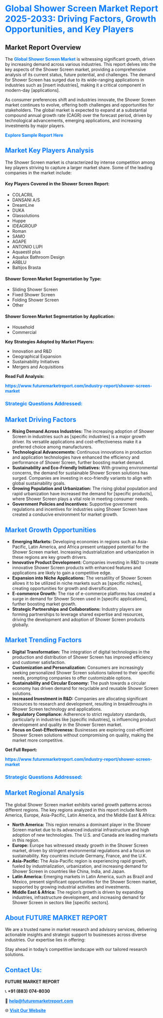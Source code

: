 <h1 style="color: #007BFF;">Global Shower Screen Market Report 2025-2033: Driving Factors, Growth Opportunities, and Key Players</h1>

<section id="overview">
<h2>Market Report Overview</h2>
<p>The <a href="https://www.futuremarketreport.com/industry-report/shower-screen-market" style="color: #007BFF; text-decoration: none;"><strong>Global Shower Screen Market</strong></a> is witnessing significant growth, driven by increasing demand across various industries. This report delves into the key aspects of the Shower Screen market, providing a comprehensive analysis of its current status, future potential, and challenges. The demand for Shower Screen has surged due to its wide-ranging applications in industries such as [insert industries], making it a critical component in modern-day [applications].</p>
<p>As consumer preferences shift and industries innovate, the Shower Screen market continues to evolve, offering both challenges and opportunities for stakeholders. The global market is expected to expand at a substantial compound annual growth rate (CAGR) over the forecast period, driven by technological advancements, emerging applications, and increasing investments by major players.</p>
</section>

<section id="overview">
<p><a href="https://www.futuremarketreport.com/request-sample/reportId=107273" style="color: #007BFF; text-decoration: none;"><strong>Explore Sample Report Here</strong></a></p>
</section>

<section id="key-players">
<h2 style="color: #007BFF;">Market Key Players Analysis</h2>
<p>The Shower Screen market is characterized by intense competition among key players striving to capture a larger market share. Some of the leading companies in the market include:</p>
<h4>Key Players Covered in the Shower Screen Report:</h4>
<ul><li>COLACRIL</li><li>DANSANI A/S</li><li>DreamLine</li><li>DUKA</li><li>Glassolutions</li><li>Huppe</li><li>IDEAGROUP</li><li>Roman</li><li>SAMO</li><li>AGAPE</li><li>ANTONIO LUPI</li><li>Aquaestil plus</li><li>Aqualux Bathroom Design</li><li>ARBLU</li><li>Baltijos Brasta</li></ul>
<h4>Shower Screen Market Segmentation by Type:</h4>
<ul><li>Sliding Shower Screen</li><li>Fixed Shower Screen</li><li>Folding Shower Screen</li><li>Other</li></ul>

<h4>Shower Screen Market Segmentation by Application:</h4>
<ul><li>Household</li><li>Commercial</li></ul>
<p><strong>Key Strategies Adopted by Market Players:</strong></p>
<ul>
<li>Innovation and R&D</li>
<li>Geographical Expansion</li>
<li>Sustainability Initiatives</li>
<li>Mergers and Acquisitions</li>
</ul>
</section>

<section>
<p><strong>Read Full Analysis: </strong></p><a href="https://www.futuremarketreport.com/industry-report/shower-screen-market" style="color: #007BFF; text-decoration: none;"><strong>https://www.futuremarketreport.com/industry-report/shower-screen-market</strong></a>
<h3 style="color: #007BFF;">Strategic Questions Addressed:</h3>
</section>

<section id="driving-factors">
<h2 style="color: #007BFF;">Market Driving Factors</h2>
<ul>
<li><strong>Rising Demand Across Industries:</strong> The increasing adoption of Shower Screen in industries such as [specific industries] is a major growth driver. Its versatile applications and cost-effectiveness make it a preferred choice among manufacturers.</li>
<li><strong>Technological Advancements:</strong> Continuous innovations in production and application technologies have enhanced the efficiency and performance of Shower Screen, further boosting market demand.</li>
<li><strong>Sustainability and Eco-Friendly Initiatives:</strong> With growing environmental concerns, the demand for sustainable Shower Screen solutions has surged. Companies are investing in eco-friendly variants to align with global sustainability goals.</li>
<li><strong>Growing Population and Urbanization:</strong> The rising global population and rapid urbanization have increased the demand for [specific products], where Shower Screen plays a vital role in meeting consumer needs.</li>
<li><strong>Government Policies and Incentives:</strong> Supportive government regulations and incentives for industries using Shower Screen have created a conducive environment for market growth.</li>
</ul>
</section>

<section id="growth-opportunities">
<h2 style="color: #007BFF;">Market Growth Opportunities</h2>
<ul>
<li><strong>Emerging Markets:</strong> Developing economies in regions such as Asia-Pacific, Latin America, and Africa present untapped potential for the Shower Screen market. Increasing industrialization and urbanization in these regions are key growth drivers.</li>
<li><strong>Innovative Product Development:</strong> Companies investing in R&D to create innovative Shower Screen products with enhanced features and applications are likely to gain a competitive edge.</li>
<li><strong>Expansion into Niche Applications:</strong> The versatility of Shower Screen allows it to be utilized in niche markets such as [specific niches], creating opportunities for growth and diversification.</li>
<li><strong>E-commerce Growth:</strong> The rise of e-commerce platforms has created a surge in demand for Shower Screen used in [specific applications], further boosting market growth.</li>
<li><strong>Strategic Partnerships and Collaborations:</strong> Industry players are forming partnerships to leverage shared expertise and resources, driving the development and adoption of Shower Screen products globally.</li>
</ul>
</section>

<section id="trending-factors">
<h2 style="color: #007BFF;">Market Trending Factors</h2>
<ul>
<li><strong>Digital Transformation:</strong> The integration of digital technologies in the production and distribution of Shower Screen has improved efficiency and customer satisfaction.</li>
<li><strong>Customization and Personalization:</strong> Consumers are increasingly seeking personalized Shower Screen solutions tailored to their specific needs, prompting companies to offer customizable options.</li>
<li><strong>Sustainability and Circular Economy:</strong> The push towards a circular economy has driven demand for recyclable and reusable Shower Screen solutions.</li>
<li><strong>Increased Investment in R&D:</strong> Companies are allocating significant resources to research and development, resulting in breakthroughs in Shower Screen technology and applications.</li>
<li><strong>Regulatory Compliance:</strong> Adherence to strict regulatory standards, particularly in industries like [specific industries], is influencing product development and quality in the Shower Screen market.</li>
<li><strong>Focus on Cost-Effectiveness:</strong> Businesses are exploring cost-efficient Shower Screen solutions without compromising on quality, making the market more competitive.</li>
</ul>
</section>

<section>
<p><strong>Get Full Report: </strong></p><a href="https://www.futuremarketreport.com/industry-report/shower-screen-market" style="color: #007BFF; text-decoration: none;"><strong>https://www.futuremarketreport.com/industry-report/shower-screen-market</strong></a>
<h3 style="color: #007BFF;">Strategic Questions Addressed:</h3>
</section>


<section id="regional-analysis">
<h2 style="color: #007BFF;">Market Regional Analysis</h2>
<p>The global Shower Screen market exhibits varied growth patterns across different regions. The key regions analyzed in this report include North America, Europe, Asia-Pacific, Latin America, and the Middle East & Africa:</p>
<ul>
<li><strong>North America:</strong> This region remains a dominant player in the Shower Screen market due to its advanced industrial infrastructure and high adoption of new technologies. The U.S. and Canada are leading markets in this region.</li>
<li><strong>Europe:</strong> Europe has witnessed steady growth in the Shower Screen market, driven by stringent environmental regulations and a focus on sustainability. Key countries include Germany, France, and the U.K.</li>
<li><strong>Asia-Pacific:</strong> The Asia-Pacific region is experiencing rapid growth, fueled by industrialization, urbanization, and increasing demand for Shower Screen in countries like China, India, and Japan.</li>
<li><strong>Latin America:</strong> Emerging markets in Latin America, such as Brazil and Mexico, present significant opportunities for the Shower Screen market, supported by growing industrial activities and investments.</li>
<li><strong>Middle East & Africa:</strong> The region’s growth is driven by expanding industries, infrastructure development, and increasing demand for Shower Screen in sectors like [specific sectors].</li>
</ul>
</section>

<footer>
<h2 style="color: #007BFF;">About FUTURE MARKET REPORT</h2>
<p>We are a trusted name in market research and advisory services, delivering actionable insights and strategic support to businesses across diverse industries. Our expertise lies in offering:</p>

<p>Stay ahead in today’s competitive landscape with our tailored research solutions.</p>

<h2 style="color: #007BFF;">Contact Us:</h2>
<p><strong>FUTURE MARKET REPORT</strong></p>
<p>📞 <strong>+91 (883) 074-8030</strong></p>
<p>📧 <strong><a href="mailto:help@futuremarketreport.com" style="color: #007BFF;">help@futuremarketreport.com</a></strong></p>
<p>🌐 <strong><a href="https://www.futuremarketreport.com/" style="color: #007BFF;">Visit Our Website</a></strong></p>
</footer>